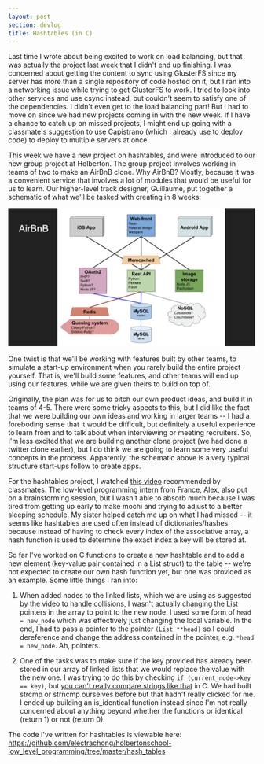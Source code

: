 ```yaml
---
layout: post
section: devlog
title: Hashtables (in C)
---
```


Last time I wrote about being excited to work on load balancing, but that was actually the project last week that I didn't end up finishing. I was concerned about getting the content to sync using GlusterFS since my server has more than a single repository of code hosted on it, but I ran into a networking issue while trying to get GlusterFS to work. I tried to look into other services and use csync instead, but couldn't seem to satisfy one of the dependencies. I didn't even get to the load balancing part! But I had to move on since we had new projects coming in with the new week. If I have a chance to catch up on missed projects, I might end up going with a classmate's suggestion to use Capistrano (which I already use to deploy code) to deploy to multiple servers at once.

This week we have a new project on hashtables, and were introduced to our new group project at Holberton. The group project involves working in teams of two to make an AirBnB clone. Why AirBnB? Mostly, because it was a convenient service that involves a lot of modules that would be useful for us to learn. Our higher-level track designer, Guillaume, put together a schematic of what we'll be tasked with creating in 8 weeks:

![airbnb clone schematic](https://raw.githubusercontent.com/electrachong/electrachong.github.io/master/images/2016-7-6-hashtables-c/airbnb-clone-schematic.png)

One twist is that we'll be working with features built by other teams, to simulate a start-up environment when you rarely build the entire project yourself. That is, we'll build some features, and other teams will end up using our features, while we are given theirs to build on top of.

Originally, the plan was for us to pitch our own product ideas, and build it in teams of 4-5. There were some tricky aspects to this, but I did like the fact that we were building our own ideas and working in larger teams -- I had a foreboding sense that it would be difficult, but definitely a useful experience to learn from and to talk about when interviewing or meeting recruiters. So, I'm less excited that we are building another clone project (we had done a twitter clone earlier), but I do think we are going to learn some very useful concepts in the process. Apparently, the schematic above is a very typical structure start-ups follow to create apps.

For the hashtables project, I watched [this video](https://www.youtube.com/watch?v=MfhjkfocRR0) recommended by classmates. The low-level programming intern from France, Alex, also put on a brainstorming session, but I wasn't able to absorb much because I was tired from getting up early to make mochi and trying to adjust to a better sleeping schedule. My sister helped catch me up on what I had missed -- it seems like hashtables are used often instead of dictionaries/hashes because instead of having to check every index of the associative array, a hash function is used to determine the exact index a key will be stored at.

So far I've worked on C functions to create a new hashtable and to add a new element (key-value pair contained in a List struct) to the table -- we're not expected to create our own hash function yet, but one was provided as an example. Some little things I ran into:

1) When added nodes to the linked lists, which we are using as suggested by the video to handle collisions, I wasn't actually changing the List pointers in the array to point to the new node. I used some form of `head = new_node` which was effectively just changing the local variable. In the end, I had to pass a pointer to the pointer `(List **head)` so I could dereference and change the address contained in the pointer, e.g. `*head = new_node`. Ah, pointers.

2) One of the tasks was to make sure if the key provided has already been stored in our array of linked lists that we would replace the value with the new one. I was trying to do this by checking `if (current_node->key == key)`, but [you can't really compare strings like that](http://stackoverflow.com/questions/8004237/how-do-i-properly-compare-strings-in-c) in C. We had built strcmp or strncmp ourselves before but that hadn't really clicked for me. I ended up building an is_identical function instead since I'm not really concerned about anything beyond whether the functions or identical (return 1) or not (return 0).

The code I've written for hashtables is viewable here: https://github.com/electrachong/holbertonschool-low_level_programming/tree/master/hash_tables
